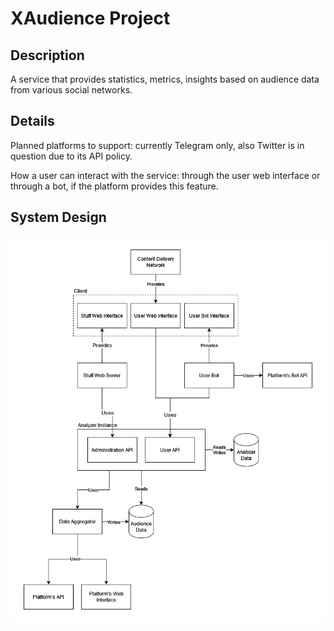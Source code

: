 # XAudience Project

## Description
A service that provides statistics, metrics, insights based on audience data from various social networks.

## Details
Planned platforms to support: currently Telegram only, also Twitter is in question due to its API policy.

How a user can interact with the service: through the user web interface or through a bot, if the platform provides this feature.

## System Design
![System design](system-design.drawio.png)

